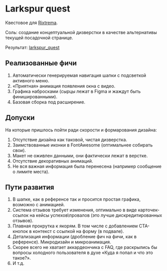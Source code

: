 # Larkspur quest

Квестовое для [Rixtrema](https://rixtrema.com/).

Соль: создание концептуальной дизверстки в качестве альтернативы текущей посадочной странице.

Результат: [larkspur_quest](https://radiogron.github.io/larkspur_quest/)

## Реализованные фичи

1. Автоматически генерируемая навигация шапки с подсветкой активного меню.
1. «Приятная» анимация появления окна с видео.
1. Графика набросками (сырцы лежат в Figma и жаждут быть финишированными).
1. Базовая сборка под расширение.

## Допуски

На которые пришлось пойти ради скорости и формарования дизайна:

1. Отсутствие дизайна как таковой, чистая дизверстка.
1. Заимствованные иконки в FontAwesome (оптимальнее собирать свои).
1. Макет не оживлен данными, они фактически лежат в верстке.
1. Отсутствие декоративных анимаций.
1. Не вся важная информация была перенесена (например сообщение о лимите места).

## Пути развития

1. В шапке, как в референсе так и просится простая графика, возможно с анимацией.
1. Система отзывов требует изменения, оптимально в виде карточек-ссылок на кейсы успехов\провалов (это лучше дискредитированных отзывов).
1. Плавная прокрутка к якорям. В том числе с добавлением CTA-кнопок в контекст с ссылкой на форму (в подвале).
1. Детализация информации (дробление фич на фичи, как в референсе). Микродизайн и микроанимация.
1. Скорее всего не хватает аккардеончика с FAQ, где раскрылись бы вопросы холодного пользователя в духе «Куда я попал и что это такое?».
1. И т.д.